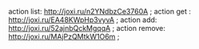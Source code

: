 action list: http://joxi.ru/n2YNdbzCe3760A ;
action get : http://joxi.ru/EA48KWpHp3vyvA ;
action add:  http://joxi.ru/52ajnbQckMgqqA ;
action remove: http://joxi.ru/MAjPzQMtkW1O6m ;

